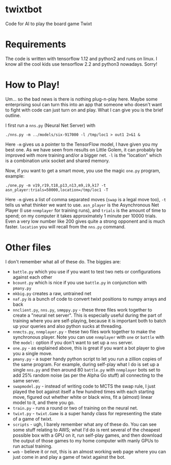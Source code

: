 # twixtbot
Code for AI to play the board game Twixt

# Requirements 
The code is written with tensorflow 1.12 and python2 and runs on linux.
I know all the cool kids use tensorflow 2.2 and python3 nowadays.  Sorry!

# How to Play!
Um... so the bad news is there is nothing plug-n-play here.  Maybe some
enterprising soul can turn this into an app that someone who doesn't
want to fight with code can just turn on and play.  What I can give
you is the brief outline.

I first run a `nns.py` (Neural Net Server) with
```
./nns.py -m ../models/six-917000 -l /tmp/loc1 > out1 2>&1 &
```

Here `-m` gives us a pointer to the TensorFlow model, I have given you
my best one.  As we have seen from results on Little Golem, it can
probably be improved with more training and/or a bigger net.  `-l` is
the "location" which is a combination unix socket and shared memory.

Now, if you want to get a smart move, you use the magic `one.py` program,
example:
```
./one.py -m v19,r19,t18,p13,n13,m9,i9,k17 -t asn_player:trials=50000,location=/tmp/loc1 -T
```

Here `-m` gives a list of comma separated moves (`swap` is a legal move too),
`-t` tells us what thinker we want to use.  `asn_player` is the Asynchronous
Net Player (I use `nnmplayer` for training runs), and `trials` is the amount
of time to spend; on my computer it takes approximately 1 minute per 10000
trials.  Even a very low number like 200 gives quite a strong opponent and
is much faster.  `location` you will recall from the `nns.py` command.

# Other files
I don't remember what all of these do.  The biggies are:
- `battle.py` which you use if you want to test two nets or configurations
    against each other
- `bcount.py` which is nice if you use `battle.py` in conjunction with `pmany.py`
- `mkbig.py` creates a raw, untrained net
- `naf.py` is a bunch of code to convert twixt positions to numpy arrays and back
- `nnclient.py`, `nns.py`, `smmppy.py` - these three files work together
    to create a "neural net server".  This is especially useful during
    the part of training where you are self-playing, because it is
    important both to batch up your queries and also python sucks at
    threading.
- `nnmcts.py`, `nnmplayer.py` - these two files work together to make the
    synchronous player.  Note you can use `nnmplayer` with `one` or `battle`
    with the `model:` option if you don't want to set up a `nns` server.
- `one.py` - as explained above, this is great if you want a bot player
    to give you a single move.
- `pmany.py` - a super handy python script to let you run a zillion copies
    of the same program.  For example, during self-play what I do is set
    up a single `nns.py` and then around 80 `battle.py` with `nnmplayer`
    bots set to add 25% random noise (as per the Alpha Go stuff) all
    connecting to the same server.
- `swapmodel.py` - instead of writing code to MCTS the swap rule, I just
    played the bot against itself a few hundred times with each starting
    move, figured out whether white or black wins, fit a (almost) linear
    model to it, and there you go.
- `train.py` - runs a round or two of training on the neural net.
- `twixt.py` - `twixt.Game` is a super handy class for representing the
    state of a game of twixt.
- `scripts` - ugh, I barely remember what any of these do.  You can see
    some stuff relating to AWS; what I'd do is rent several of the cheapest
    possible box with a GPU on it, run self-play games, and then download
    the output of those games to my home computer with manly GPUs to run
    actual training.
- `web` - believe it or not, this is an almost working web page where you
    can just come in and play a game of twixt against the bot.
